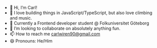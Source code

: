 - 👋 Hi, I’m Carl!
- 👀 I love building things in JavaScript/TypeScript, but also love climbing and music.
- 🌱 Currently a Frontend developer student @ Folkuniversitet Göteborg
- 💞️ I’m looking to collaborate on absolutely anything fun.
- 📫 How to reach me carlwiren90@gmail.com  
- 😄 Pronouns: He/Him


<!---
CarlWiren90/CarlWiren90 is a ✨ special ✨ repository because its `README.md` (this file) appears on your GitHub profile.
You can click the Preview link to take a look at your changes.
--->
